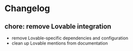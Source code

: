# Changelog

## chore: remove Lov​able integration
- remove Lov​able-specific dependencies and configuration
- clean up Lov​able mentions from documentation

